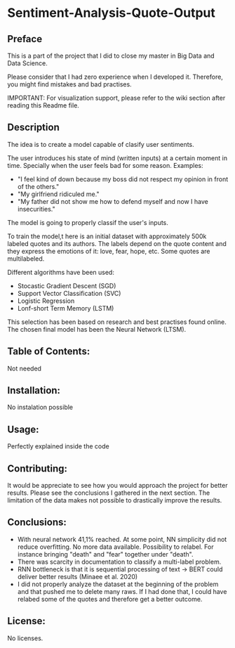 # Sentiment-Analysis-Quote-Output

## Preface
This is a part of the project that I did to close my master in Big Data and Data Science.

Please consider that I had zero experience when I developed it. Therefore, you might find mistakes and bad practises.

IMPORTANT: For visualization support, please refer to the wiki section after reading this Readme file.


## Description
The idea is to create a model capable of clasify user sentiments. 

The user introduces his state of mind (written inputs) at a certain moment in time. Specially when the user feels bad for some reason. Examples:

- "I feel kind of down because my boss did not respect my opinion in front of the others."
- "My girlfriend ridiculed me."
- "My father did not show me how to defend myself and now I have insecurities."

The model is going to properly classif the user's inputs.

To train the model,t here is an initial dataset with approximately 500k labeled quotes and its authors. The labels depend on the quote content and they express the emotions of it: love, fear, hope, etc. Some quotes are multilabeled.

Different algorithms have been used:
- Stocastic Gradient Descent (SGD)
- Support Vector Classification (SVC)
- Logistic Regression
- Lonf-short Term Memory (LSTM)

This selection has been based on research and best practises found online. The chosen final model has been the Neural Network (LTSM).


## Table of Contents:
Not needed


## Installation:
No instalation possible


## Usage:
Perfectly explained inside the code


## Contributing: 
It would be appreciate to see how you would approach the project for better results. Please see the conclusions I gathered in the next section. The limitation of the data makes not possible to drastically improve the results.


## Conclusions: 
- With neural  network 41,1% reached. At some point, NN simplicity did not reduce overfitting. No more data available. Possibility to relabel. For instance bringing "death" and "fear" together under "death".
- There was scarcity in documentation to classify a multi-label problem.
- RNN bottleneck is that it is sequential processing of text → BERT could deliver better results (Minaee et al. 2020)
- I did not properly analyze the dataset at the beginning of the problem and that pushed me to delete many raws. If I had done that, I could have relabed some of the quotes and therefore get a better outcome.


## License:
No licenses.

